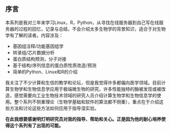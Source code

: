 ## 序言

本系列是我对三年来学习Linux，R，Python，从寻找在线服务器到自己写在线服务器的过程的回忆，记录与总结，不会介绍太多生物学的背景知识，适合于对生物学有了解的读者。内容涉及：

  - 基因组注释/功能基因组学
  - 转录组/芯片数据分析
  - 蛋白质结构预测，分子对接
  - 基于结构/序列信息的蛋白质性质改造/预测
  - 简单的Python、Linux和R的介绍

我关注了不少计算和生信的教学和论坛，但是我觉得许多都偏向医学领域。目前计算生物学和生物信息学应用于极端微生物的研究，许多性能独特的酶被发现或被改造，感觉需要向工业生物技术领域的研究人员介绍计算生物学和生物信息学的使用。整个系列不侧重理论（生物学基础和软件的算法都不侧重），重点在于介绍这些方法和讨论这些方法如何应用于指导湿实验。

**在此我想要感谢明灯明研究员对我的指导、帮助和关心。正是因为他的耐心培养使得这个系列有了出现的可能。**
